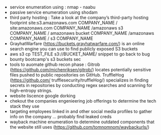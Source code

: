 - service enumeration using : nmap - naabu
- passive service enumeration using shodam
- third party hosting : Take a look at the company’s third-party hosting footprint
  site:s3.amazonaws.com COMPANY_NAME / site:amazonaws.com COMPANY_NAME /amazonaws s3 COMPANY_NAME /
  amazonaws bucket COMPANY_NAME /amazonaws COMPANY_NAME / s3 COMPANY_NAME
- GrayhatWarfare (https://buckets.grayhatwarfare.com/) is an online search
engine you can use to find publicly exposed S3 buckets
- aws s3 cp TEST_FILE s3://BUCKET_NAME/ snippet to go back to bug bounty bootcamp's s3 buckets sec
- tools to auomate github recon phase : Gitrob (https://github.com/michenriksen/gitrob/) locates potentially sensitive
files pushed to public repositories on GitHub. TruffleHog (https://github.com/
trufflesecurity/truffleHog/) specializes in finding secrets in repositories by conducting regex searches and scanning for high-entropy strings.
- website liscence google dorking
- chekout the companies engenieering job offerings to determine the tech stack they use
- targeting employees linked in and other social media profiles to gather info on the company ... probably find leaked creds
- wayback machine enumeration to determine outdated components that the website still uses (https://github.com/tomnomnom/waybackurls/)  
